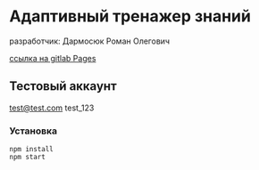 # Адаптивный тренажер знаний

разработчик: Дармосюк Роман Олегович

[ссылка на gitlab Pages](https://course-work-11c4e9.edu-gitlab.ru/#/dashboard)

## Тестовый аккаунт

test@test.com
test_123

### Установка

```
npm install
npm start
```
